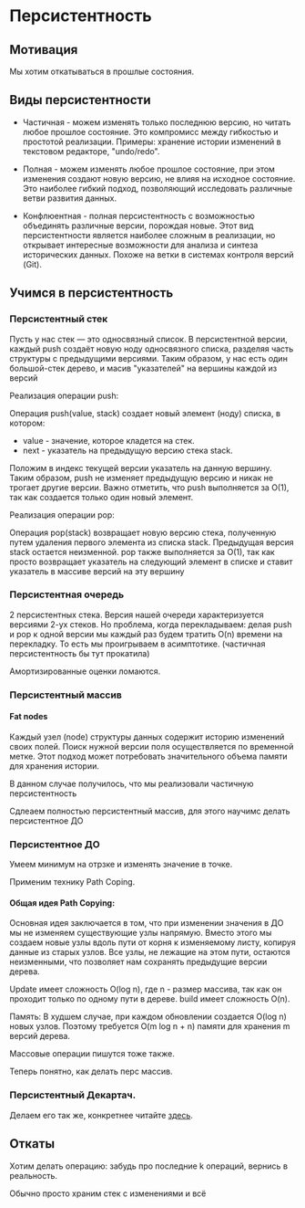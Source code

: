# Персистентность

## Мотивация

Мы хотим откатываться в прошлые состояния.

## Виды персистентности

-  Частичная - можем изменять только последнюю версию, но читать любое прошлое состояние. Это компромисс между гибкостью и простотой реализации. Примеры: хранение истории изменений в текстовом редакторе, "undo/redo".

-  Полная - можем изменять любое прошлое состояние, при этом изменения создают новую версию, не влияя на исходное состояние. Это наиболее гибкий подход, позволяющий исследовать различные ветви развития данных. 

-  Конфлюентная - полная персистентность с возможностью объединять различные версии, порождая новые. Этот вид персистентности является наиболее сложным в реализации, но открывает интересные возможности для анализа и синтеза исторических данных. Похоже на ветки в системах контроля версий (Git).

## Учимся в персистентность

### Персистентный стек


Пусть у нас стек — это односвязный список.  В персистентной версии, каждый push создаёт новую ноду односвязного списка, разделяя часть структуры с предыдущими версиями.  Таким образом, у нас есть один большой-стек дерево, и масив "указателей" на вершины каждой из версий

Реализация операции push:

Операция push(value, stack) создает новый элемент (ноду) списка, в котором:

-  value - значение, которое кладется на стек.
-   next - указатель на предыдущую версию стека stack.

Положим в индекс текущей версии указатель на данную вершину. Таким образом,  push не изменяет предыдущую версию и никак не трогает другие версии.  Важно отметить, что push выполняется за O(1), так как создается только один новый элемент.

Реализация операции pop:

Операция pop(stack) возвращает новую версию стека, полученную путем удаления первого элемента из списка stack. Предыдущая версия stack остается неизменной.  pop также выполняется за O(1), так как просто возвращает указатель на следующий элемент в списке и ставит указатель в массиве версий на эту вершину

### Персистентная очередь

2 персистентных стека. Версия нашей очереди характеризуется версиями 2-ух стеков. Но проблема, когда перекладываем: делая push и pop к одной версии мы каждый раз будем тратить O(n) времени на перекладку. То есть мы проигрываем в асимптотике. (частичная персистентность бы тут прокатила)

Амортизированные оценки ломаются.


### Персистентный массив

#### Fat nodes

Каждый узел (node) структуры данных содержит историю изменений своих полей. Поиск нужной версии поля осуществляется по временной метке. Этот подход может потребовать значительного объема памяти для хранения истории.

В данном случае получилось, что мы реализовали частичную персистентность

Сдлеаем полностью персистентный массив, для этого научимс делать персистентное ДО

### Персистентное ДО

Умеем минимум на отрзке и изменять значение в точке.

Применим технику Path Coping.

#### Общая идея Path Copying:

Основная идея заключается в том, что при изменении значения в ДО мы не изменяем существующие узлы напрямую. Вместо этого мы создаем новые узлы вдоль пути от корня к изменяемому листу, копируя данные из старых узлов. Все узлы, не лежащие на этом пути, остаются неизменными, что позволяет нам сохранять предыдущие версии дерева.

Update имеет сложность O(log n), где n - размер массива, так как он проходит только по одному пути в дереве. build имеет сложность O(n).

Память: В худшем случае, при каждом обновлении создается O(log n) новых узлов. Поэтому требуется O(m log n + n) памяти для хранения m версий дерева.

Массовые операции пишутся тоже также.

Теперь понятно, как делать перс массив.

### Персистентный Декартач.

Делаем его так же, конкретнее читайте [здесь](./03-treap.md).

## Откаты

Хотим делать операцию: забудь про последние k операций, вернись в реальность.

Обычно просто храним стек с изменениями и всё